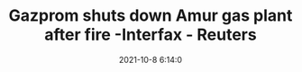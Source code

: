 ---
"title": "Gazprom shuts down Amur gas plant after fire -Interfax - Reuters"
"date": "2021-10-8 6:14:0"
"feed_name": "GOOGLENEWSINDUSTRIAL"
"feed_website": "https://news.google.com/search?q=industrial%2Bincident&hl=en-US&gl=US&ceid=US:en"
"feed_rss": "https://news.google.com/rss/search?q=industrial%2Bincident&hl=en-US&gl=US&ceid=US:en"
"link": "https://www.reuters.com/business/energy/russias-amur-gas-plant-puts-out-fire-interfax-2021-10-08/"
"source": "{'href': 'https://www.reuters.com', 'title': 'Reuters'}"
"file": "_posts/2021-1-1-ff8e33d47aa273f3c5fe16193b77839428466a91.md"
"accident": "1"
"drilling": "1"
"dead": "0"
"injured": "0"
"arrested": "0"
"place": "unknown place"
"where": "unknown site"
"causes": "unknown"
"place_uri": "unknown place"
---